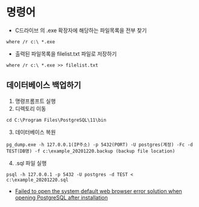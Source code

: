 # 명령어

- C드라이브 의 .exe 확장자에 해당하는 파일목록을 전부 찾기

```
where /r c:\ *.exe
```

- 출력된 파일목록을 filelist.txt 파일로 저장하기

```
where /r c:\ *.exe >> filelist.txt

```

## 데이터베이스 백업하기

1. 명령프롬프트 실행
2. 디렉토리 이동

```
cd C:\Program Files\PostgreSQL\11\bin
```

3. 데이터베이스 복원

```
pg_dump.exe -h 127.0.0.1(IP주소) -p 5432(PORT) -U postgres(계정) -Fc -d TEST(DB명) -f c:\example_20201220.backup (backup file location)
```

4. .sql 파일 실행

```
psql -h 127.0.0.1 -p 5432 -U postgres -d TEST < c:\example_20201220.sql
```



- [Failed to open the system default web browser error solution when opening PostgreSQL after installation](https://www.programmersought.com/article/63604577822/)